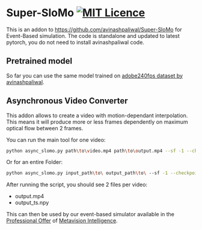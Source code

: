# Super-SloMo [![MIT Licence](https://badges.frapsoft.com/os/mit/mit.svg?v=103)](https://opensource.org/licenses/mit-license.php)
This is an addon to https://github.com/avinashpaliwal/Super-SloMo for Event-Based simulation. The code is standalone and updated to latest pytorch, you do not need to install avinashpaliwal code.

## Pretrained model
So far you can use the same model trained on [adobe240fps dataset by avinashpaliwal](https://drive.google.com/open?id=1IvobLDbRiBgZr3ryCRrWL8xDbMZ-KnpF).

## Asynchronous Video Converter
This addon allows to create a video with motion-dependant interpolation. This means it will produce more or less frames dependently on maximum optical flow between 2 frames.

You can run the main tool for one video:
```bash
python async_slomo.py path\to\video.mp4 path\to\output.mp4 --sf -1 --checkpoint path\to\checkpoint.ckpt --video_fps M --lambda_flow 0.5 --viz 1
```
Or for an entire Folder:
```bash
python async_slomo.py input_path\to\ output_path\to\ --sf -1 --checkpoint path\to\checkpoint.ckpt --video_fps M
```

After running the script, you should see 2 files per video:
- output.mp4
- output_ts.npy

This can then be used by our event-based simulator available in the [Professional Offer](https://www.prophesee.ai/metavision-intelligence-professional-request) of [Metavision Intelligence](https://www.prophesee.ai/metavision-intelligence).
